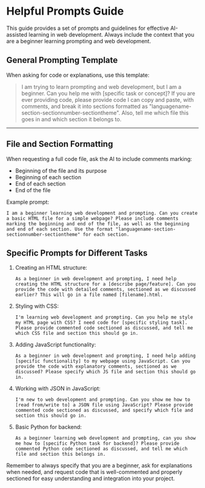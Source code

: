 # Helpful Prompts Guide

This guide provides a set of prompts and guidelines for effective AI-assisted learning in web development. Always include the context that you are a beginner learning prompting and web development.

## General Prompting Template

When asking for code or explanations, use this template:



> I am trying to learn prompting and web development, but I am a beginner. Can you help me with [specific task or concept]? If you are ever providing code, please provide code I can copy and paste, with comments, and break it into sections formatted as "languagename-section-sectionnumber-sectiontheme". Also, tell me which file this goes in and which section it belongs to.

---

## File and Section Formatting

When requesting a full code file, ask the AI to include comments marking:
- Beginning of the file and its purpose
- Beginning of each section
- End of each section
- End of the file

Example prompt:
```
I am a beginner learning web development and prompting. Can you create a basic HTML file for a simple webpage? Please include comments marking the beginning and end of the file, as well as the beginning and end of each section. Use the format "languagename-section-sectionnumber-sectiontheme" for each section.
```

## Specific Prompts for Different Tasks

1. Creating an HTML structure:
   ```
   As a beginner in web development and prompting, I need help creating the HTML structure for a [describe page/feature]. Can you provide the code with detailed comments, sectioned as we discussed earlier? This will go in a file named [filename].html.
   ```

2. Styling with CSS:
   ```
   I'm learning web development and prompting. Can you help me style my HTML page with CSS? I need code for [specific styling task]. Please provide commented code sectioned as discussed, and tell me which CSS file and section this should go in.
   ```

3. Adding JavaScript functionality:
   ```
   As a beginner in web development and prompting, I need help adding [specific functionality] to my webpage using JavaScript. Can you provide the code with explanatory comments, sectioned as we discussed? Please specify which JS file and section this should go in.
   ```

4. Working with JSON in JavaScript:
   ```
   I'm new to web development and prompting. Can you show me how to [read from/write to] a JSON file using JavaScript? Please provide commented code sectioned as discussed, and specify which file and section this should go in.
   ```

5. Basic Python for backend:
   ```
   As a beginner learning web development and prompting, can you show me how to [specific Python task for backend]? Please provide commented Python code sectioned as discussed, and tell me which file and section this belongs in.
   ```

Remember to always specify that you are a beginner, ask for explanations when needed, and request code that is well-commented and properly sectioned for easy understanding and integration into your project.
